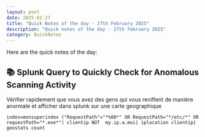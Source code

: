 ```yaml
---
layout: post
date: 2025-02-27
title: "Quick Notes of the day - 27th February 2025"
description: "Quick notes of the day - 27th February 2025"
category: QuickNotes
---
```

Here are the quick notes of the day:

## 📚 Splunk Query to Quickly Check for Anomalous Scanning Activity

Vérifier rapidement que vous avez des gens qui vous reniflent de manière anormale et afficher dans splunk sur une carte 
geographique

```splunk
index=monsuperindex ("RequestPath"="*%00*" OR RequestPath="*/etc/*" OR requestPath="*.exe*") clientip NOT  my.ip.a.moi| iplocation clientip| geostats count
```